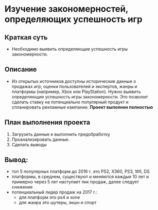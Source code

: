 # Изучение закономерностей, определяющих успешность игр

## Краткая суть

* Необходимо выявить определяющие успешность игры закономерности.

## Описание

* Из открытых источников доступны исторические данные о продажах игр, оценки пользователей и экспертов, жанры и платформы (например, Xbox или PlayStation). Нужно выявить определяющие успешность игры закономерности. Это позволит сделать ставку на потенциально популярный продукт и спланировать рекламные кампании. **Проект выполнен полностью**

## План выполнения проекта

1. Загрузить данные и выполнить предобработку
2. Проанализировать данные.
3. Сделать выводы

## Вывод:
* топ 5 популярных платформ до 2016 г. это PS2, X360, PS3, WII, DS
* платформы, в среднем, существуют и меняются каждые 10 лет и примерно через 5 лет наступает пик продаж, далее следует снижение
* потенциальный лидер продаж на 2017 г.:
  * для платформ это ps4 и xone
  * для жанра это шутеры, экшн и спорт 
